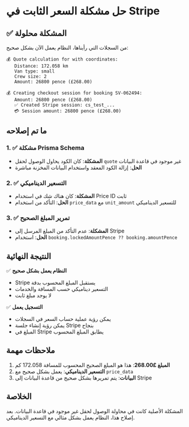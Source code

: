 # حل مشكلة السعر الثابت في Stripe

## ✅ المشكلة محلولة

من السجلات التي رأيناها، النظام يعمل الآن بشكل صحيح:

```
💰 Quote calculation for with coordinates:
   Distance: 172.058 km
   Van type: small
   Crew size: 2
   Amount: 26800 pence (£268.00)
```

```
💰 Creating checkout session for booking SV-062494:
   Amount: 26800 pence (£268.00)
   ✅ Created Stripe session: cs_test_...
   💳 Session amount: 26800 pence (£268.00)
```

## ما تم إصلاحه

### 1. ✅ مشكلة Prisma Schema

- **المشكلة**: كان الكود يحاول الوصول لحقل `quote` غير موجود في قاعدة البيانات
- **الحل**: إزالة الكود المعقد واستخدام البيانات المخزنة مباشرة

### 2. ✅ التسعير الديناميكي

- **المشكلة**: كان هناك شك في استخدام Price ID ثابت
- **الحل**: التأكد من استخدام `price_data` مع `unit_amount` للتسعير الديناميكي

### 3. ✅ تمرير المبلغ الصحيح

- **المشكلة**: عدم التأكد من المبلغ المرسل إلى Stripe
- **الحل**: استخدام `booking.lockedAmountPence ?? booking.amountPence`

## النتيجة النهائية

✅ **النظام يعمل بشكل صحيح**

- Stripe يستقبل المبلغ المحسوب بدقة
- التسعير ديناميكي حسب المسافة والخدمات
- لا يوجد مبلغ ثابت

✅ **التسجيل يعمل**

- يمكن رؤية عملية حساب السعر في السجلات
- يمكن رؤية إنشاء جلسة Stripe بنجاح
- المبلغ في Stripe يطابق المبلغ المحسوب

## ملاحظات مهمة

1. **المبلغ £268.00**: هذا هو المبلغ الصحيح المحسوب للمسافة 172.058 كم
2. **التسعير الديناميكي**: يعمل بشكل صحيح مع `price_data`
3. **البيانات**: يتم تمريرها بشكل صحيح من قاعدة البيانات إلى Stripe

## الخلاصة

المشكلة الأصلية كانت في محاولة الوصول لحقل غير موجود في قاعدة البيانات. بعد إصلاح هذا، النظام يعمل بشكل مثالي مع التسعير الديناميكي.
